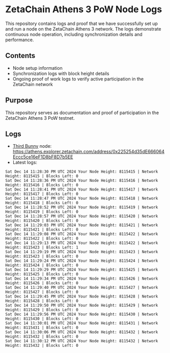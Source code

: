 # ZetaChain Athens 3 PoW Node Logs
This repository contains logs and proof that we have successfully set up and run a node on the ZetaChain Athens 3 network. The logs demonstrate continuous node operation, including synchronization details and performance.

## Contents
- Node setup information
- Synchronization logs with block height details
- Ongoing proof of work logs to verify active participation in the ZetaChain network

## Purpose
This repository serves as documentation and proof of participation in the ZetaChain Athens 3 PoW testnet.

## Logs

- [Third Bunny](https://thirdbunny.xyz/) node: https://athens.explorer.zetachain.com/address/0x225254d35dE666064Eccc5ce16eF1D8bF8D7b5EE
- Latest logs:
```
Sat Dec 14 11:28:30 PM UTC 2024 Your Node Height: 8115415 | Network Height: 8115415 | Blocks Left: 0
Sat Dec 14 11:28:36 PM UTC 2024 Your Node Height: 8115416 | Network Height: 8115416 | Blocks Left: 0
Sat Dec 14 11:28:41 PM UTC 2024 Your Node Height: 8115417 | Network Height: 8115417 | Blocks Left: 0
Sat Dec 14 11:28:47 PM UTC 2024 Your Node Height: 8115418 | Network Height: 8115418 | Blocks Left: 0
Sat Dec 14 11:28:52 PM UTC 2024 Your Node Height: 8115419 | Network Height: 8115419 | Blocks Left: 0
Sat Dec 14 11:28:57 PM UTC 2024 Your Node Height: 8115420 | Network Height: 8115420 | Blocks Left: 0
Sat Dec 14 11:29:03 PM UTC 2024 Your Node Height: 8115421 | Network Height: 8115421 | Blocks Left: 0
Sat Dec 14 11:29:08 PM UTC 2024 Your Node Height: 8115422 | Network Height: 8115422 | Blocks Left: 0
Sat Dec 14 11:29:13 PM UTC 2024 Your Node Height: 8115422 | Network Height: 8115423 | Blocks Left: 1
Sat Dec 14 11:29:19 PM UTC 2024 Your Node Height: 8115423 | Network Height: 8115423 | Blocks Left: 0
Sat Dec 14 11:29:24 PM UTC 2024 Your Node Height: 8115424 | Network Height: 8115424 | Blocks Left: 0
Sat Dec 14 11:29:29 PM UTC 2024 Your Node Height: 8115425 | Network Height: 8115425 | Blocks Left: 0
Sat Dec 14 11:29:34 PM UTC 2024 Your Node Height: 8115426 | Network Height: 8115426 | Blocks Left: 0
Sat Dec 14 11:29:40 PM UTC 2024 Your Node Height: 8115427 | Network Height: 8115427 | Blocks Left: 0
Sat Dec 14 11:29:45 PM UTC 2024 Your Node Height: 8115428 | Network Height: 8115428 | Blocks Left: 0
Sat Dec 14 11:29:50 PM UTC 2024 Your Node Height: 8115429 | Network Height: 8115429 | Blocks Left: 0
Sat Dec 14 11:29:56 PM UTC 2024 Your Node Height: 8115430 | Network Height: 8115430 | Blocks Left: 0
Sat Dec 14 11:30:01 PM UTC 2024 Your Node Height: 8115431 | Network Height: 8115431 | Blocks Left: 0
Sat Dec 14 11:30:06 PM UTC 2024 Your Node Height: 8115432 | Network Height: 8115432 | Blocks Left: 0
Sat Dec 14 11:30:12 PM UTC 2024 Your Node Height: 8115432 | Network Height: 8115432 | Blocks Left: 0
```
